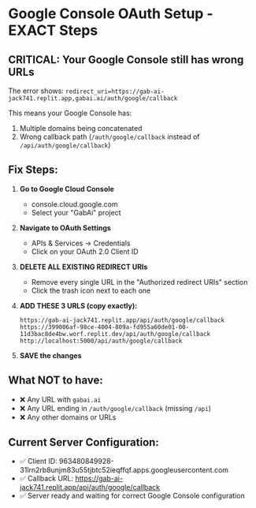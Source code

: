 # Google Console OAuth Setup - EXACT Steps

## CRITICAL: Your Google Console still has wrong URLs

The error shows: `redirect_uri=https://gab-ai-jack741.replit.app,gabai.ai/auth/google/callback`

This means your Google Console has:
1. Multiple domains being concatenated
2. Wrong callback path (`/auth/google/callback` instead of `/api/auth/google/callback`)

## Fix Steps:

1. **Go to Google Cloud Console**
   - console.cloud.google.com
   - Select your "GabAi" project

2. **Navigate to OAuth Settings**
   - APIs & Services → Credentials
   - Click on your OAuth 2.0 Client ID

3. **DELETE ALL EXISTING REDIRECT URIs**
   - Remove every single URL in the "Authorized redirect URIs" section
   - Click the trash icon next to each one

4. **ADD THESE 3 URLS (copy exactly):**
   ```
   https://gab-ai-jack741.replit.app/api/auth/google/callback
   https://399006af-98ce-4004-809a-fd955a60de01-00-11d3bac8de4bw.worf.replit.dev/api/auth/google/callback
   http://localhost:5000/api/auth/google/callback
   ```

5. **SAVE the changes**

## What NOT to have:
- ❌ Any URL with `gabai.ai` 
- ❌ Any URL ending in `/auth/google/callback` (missing `/api`)
- ❌ Any other domains or URLs

## Current Server Configuration:
- ✅ Client ID: 963480849928-31lrn2rb8unjm83u55tjbtc52ieqffqf.apps.googleusercontent.com
- ✅ Callback URL: https://gab-ai-jack741.replit.app/api/auth/google/callback
- ✅ Server ready and waiting for correct Google Console configuration